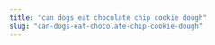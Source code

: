 ```yaml
---
title: "can dogs eat chocolate chip cookie dough"
slug: "can-dogs-eat-chocolate-chip-cookie-dough"
---
```


